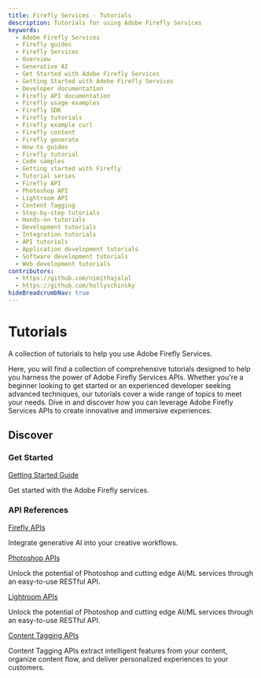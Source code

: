 ```yaml
---
title: Firefly Services - Tutorials
description: Tutorials for using Adobe Firefly Services
keywords:
  - Adobe Firefly Services
  - Firefly guides
  - Firefly Services
  - Overview
  - Generative AI
  - Get Started with Adobe Firefly Services
  - Getting Started with Adobe Firefly Services
  - Developer documentation
  - Firefly API documentation
  - Firefly usage examples
  - Firefly SDK
  - Firefly tutorials
  - Firefly example curl
  - Firefly content
  - Firefly generate
  - How-to guides
  - Firefly tutorial
  - Code samples
  - Getting started with Firefly
  - Tutorial series
  - Firefly API
  - Photoshop API
  - Lightroom API
  - Content Tagging
  - Step-by-step tutorials
  - Hands-on tutorials
  - Development tutorials
  - Integration tutorials
  - API tutorials
  - Application development tutorials
  - Software development tutorials
  - Web development tutorials
contributors:
  - https://github.com/nimithajalal
  - https://github.com/hollyschinsky
hideBreadcrumbNav: true
---
```


# Tutorials

A collection of tutorials to help you use Adobe Firefly Services.

Here, you will find a collection of comprehensive tutorials designed to help you harness the power of Adobe Firefly Services APIs. Whether you're a beginner looking to get started or an experienced developer seeking advanced techniques, our tutorials cover a wide range of topics to meet your needs. Dive in and discover how you can leverage Adobe Firefly Services APIs to create innovative and immersive experiences. 

## Discover

<DiscoverBlock width="100%" slots="heading, link, text"/>

### Get Started

[Getting Started Guide](../get-started.md)

Get started with the Adobe Firefly services.

<DiscoverBlock slots="heading, link, text"/>

### API References

[Firefly APIs](../../firefly-api/)

Integrate generative AI into your creative workflows.

<DiscoverBlock slots="link, text"/>

[Photoshop APIs](../../photoshop/)

Unlock the potential of Photoshop and cutting edge AI/ML services through an easy-to-use RESTful API.

<DiscoverBlock slots="link, text"/>

[Lightroom APIs](../../lightroom/)

Unlock the potential of Photoshop and cutting edge AI/ML services through an easy-to-use RESTful API.

<DiscoverBlock slots="link, text"/>

[Content Tagging APIs](https://experienceleague.adobe.com/docs/experience-platform/intelligent-services/content-commerce-ai/overview.html)

Content Tagging APIs extract intelligent features from your content, organize content flow, and deliver personalized experiences to your customers.
